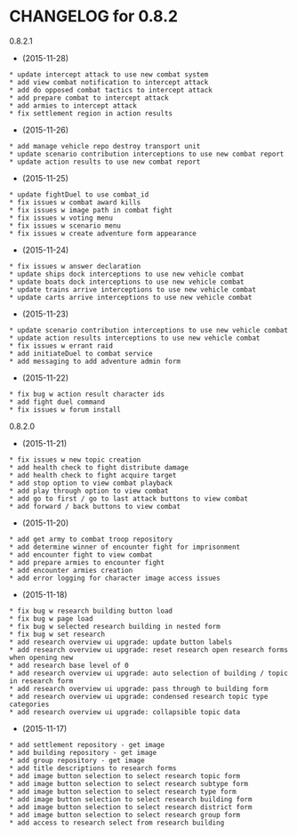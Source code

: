   CHANGELOG for 0.8.2
   ===================

   0.8.2.1

   * (2015-11-28)

    * update intercept attack to use new combat system
    * add view combat notification to intercept attack
    * add do opposed combat tactics to intercept attack
    * add prepare combat to intercept attack
    * add armies to intercept attack
    * fix settlement region in action results

   * (2015-11-26)

    * add manage vehicle repo destroy transport unit
    * update scenario contribution interceptions to use new combat report
    * update action results to use new combat report

   * (2015-11-25)

    * update fightDuel to use combat_id
    * fix issues w combat award kills
    * fix issues w image path in combat fight
    * fix issues w voting menu
    * fix issues w scenario menu
    * fix issues w create adventure form appearance

   * (2015-11-24)

    * fix issues w answer declaration
    * update ships dock interceptions to use new vehicle combat
    * update boats dock interceptions to use new vehicle combat
    * update trains arrive interceptions to use new vehicle combat
    * update carts arrive interceptions to use new vehicle combat

   * (2015-11-23)

    * update scenario contribution interceptions to use new vehicle combat
    * update action results interceptions to use new vehicle combat
    * fix issues w errant raid
    * add initiateDuel to combat service
    * add messaging to add adventure admin form

   * (2015-11-22)

    * fix bug w action result character ids
    * add fight duel command
    * fix issues w forum install

   0.8.2.0

   * (2015-11-21)

    * fix issues w new topic creation
    * add health check to fight distribute damage
    * add health check to fight acquire target
    * add stop option to view combat playback
    * add play through option to view combat
    * add go to first / go to last attack buttons to view combat
    * add forward / back buttons to view combat

   * (2015-11-20)

    * add get army to combat troop repository
    * add determine winner of encounter fight for imprisonment
    * add encounter fight to view combat
    * add prepare armies to encounter fight
    * add encounter armies creation
    * add error logging for character image access issues

   * (2015-11-18)

    * fix bug w research building button load
    * fix bug w page load
    * fix bug w selected research building in nested form
    * fix bug w set research
    * add research overview ui upgrade: update button labels
    * add research overview ui upgrade: reset research open research forms when opening new
    * add research base level of 0
    * add research overview ui upgrade: auto selection of building / topic in research form
    * add research overview ui upgrade: pass through to building form
    * add research overview ui upgrade: condensed research topic type categories
    * add research overview ui upgrade: collapsible topic data

   * (2015-11-17)

    * add settlement repository - get image
    * add building repository - get image
    * add group repository - get image
    * add title descriptions to research forms
    * add image button selection to select research topic form
    * add image button selection to select research subtype form
    * add image button selection to select research type form
    * add image button selection to select research building form
    * add image button selection to select research district form
    * add image button selection to select research group form
    * add access to research select from research building